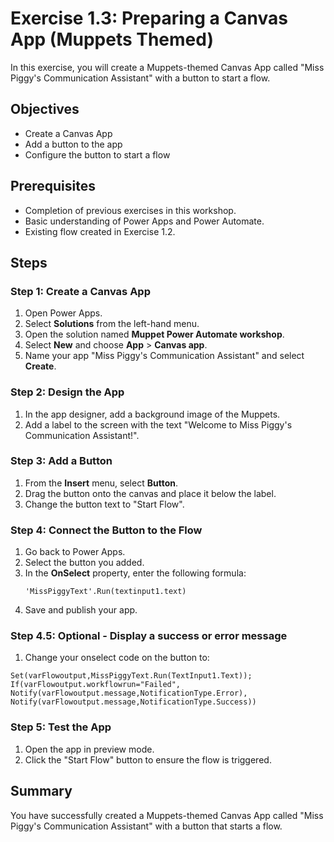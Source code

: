 # Exercise 1.3: Preparing a Canvas App (Muppets Themed)

In this exercise, you will create a Muppets-themed Canvas App called "Miss Piggy's Communication Assistant" with a button to start a flow.

## Objectives
- Create a Canvas App
- Add a button to the app
- Configure the button to start a flow

## Prerequisites
- Completion of previous exercises in this workshop.
- Basic understanding of Power Apps and Power Automate.
- Existing flow created in Exercise 1.2.

## Steps

### Step 1: Create a Canvas App
1. Open Power Apps.
2. Select **Solutions** from the left-hand menu.
3. Open the solution named **Muppet Power Automate workshop**.
4. Select **New** and choose **App** > **Canvas app**.
5. Name your app "Miss Piggy's Communication Assistant" and select **Create**.

### Step 2: Design the App
1. In the app designer, add a background image of the Muppets.
2. Add a label to the screen with the text "Welcome to Miss Piggy's Communication Assistant!".

### Step 3: Add a Button
1. From the **Insert** menu, select **Button**.
2. Drag the button onto the canvas and place it below the label.
3. Change the button text to "Start Flow".

### Step 4: Connect the Button to the Flow
1. Go back to Power Apps.
2. Select the button you added.
3. In the **OnSelect** property, enter the following formula:
    ```plaintext
    'MissPiggyText'.Run(textinput1.text)
    ```
4. Save and publish your app.

### Step 4.5: Optional - Display a success or error message
1. Change your onselect code on the button to:
```powerfx
Set(varFlowoutput,MissPiggyText.Run(TextInput1.Text)); 
If(varFlowoutput.workflowrun="Failed", 
Notify(varFlowoutput.message,NotificationType.Error),
Notify(varFlowoutput.message,NotificationType.Success))
```

### Step 5: Test the App
1. Open the app in preview mode.
2. Click the "Start Flow" button to ensure the flow is triggered.

## Summary
You have successfully created a Muppets-themed Canvas App called "Miss Piggy's Communication Assistant" with a button that starts a flow.


